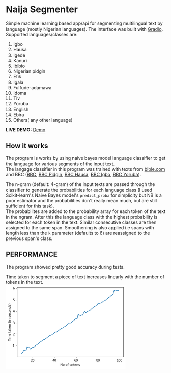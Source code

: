 # Naija Segmenter

Simple machine learning based app/api for segmenting multilingual text by language (mostly Nigerian languages). The interface was built with [Gradio](https://gradio.app/).  
Supported languages/classes are:  
1. Igbo  
2. Hausa  
3. Igede  
4. Kanuri  
5. Ibibio  
6. Nigerian pidgin  
7. Efik  
8. Igala  
9. Fulfude-adamawa  
10. Idoma  
11. Tiv  
12. Yoruba  
13. English  
14. Ebira  
15. Others( any other language)   

**LIVE DEMO:** [Demo](https://naijasegmenter.herokuapp.com/)  

## How it works  
The program is works by using naive bayes model language classifier to get the language for various segments of the input text.  
The langage classifier in this program was trained with texts from [bible.com](https://www.bible.com/) and BBC ([BBC](https://www.bbc.com/), [BBC Pidgin](https://www.bbc.com/pidgin), [BBC Hausa](https://www.bbc.com/hausa), [BBC Igbo](https://www.bbc.com/igbo), [BBC Yoruba](https://www.bbc.com/yoruba)).  

The n-gram (default: 4-gram) of the input texts are passed through the classifier to generate the probabilities for each language class (I used Scikit-learn's Naive Bayes model's `predict_proba` for simplicity but NB is a poor estimator and the probabilities don't really mean much, but are still sufficient for this task).  
  The probabilites are added to the probability array for each token of the text in the ngram. After this the language class with the  highest probability is selected for each token in the text. Similar consecutive classes are then assigned to the same span. Smoothening is also applied i.e spans with length less than the `k` parameter (defaults to 6) are reassigned to the previous span's class.  

## PERFORMANCE
The program showed pretty good accuracy during tests.  

Time taken to segment a piece of text increases linearly with the number of tokens in the text.  
![Complexity](img/img.png)